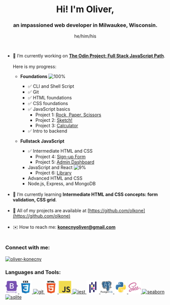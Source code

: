 <h1 align="center">Hi! I'm Oliver,</h1>
<h3 align="center">an impassioned web developer in Milwaukee, Wisconsin.</h3>
<p align="center">he/him/his</p>
<br>

* 🔭 I’m currently working on **[The Odin Project: Full Stack JavaScript Path](https://www.theodinproject.com/)**.
<br><br>
Here is my progress:
  * **Foundations** ![100%](https://progress-bar.dev/100)
    * ✅ CLI and Shell Script
    * ✅ Git
    * ✅ HTML foundations
    * ✅ CSS foundations
    * ✅ JavaScript basics
      * Project 1: [Rock, Paper, Scissors](https://github.com/olkone/rock-paper-scissors/)
      * Project 2: [Sketch!](https://github.com/olkone/sketch/)
      * Project 3: [Calculator](https://github.com/olkone/calculator)
    * ✅ Intro to backend

  * **Fullstack JavaScript**
    * ✅ Intermediate HTML and CSS
      * Project 4: [Sign-up Form](https://github.com/olkone/sign-up-form)
      * Project 5: [Admin Dashboard](https://github.com/olkone/admin-dashboard)
    * JavaScript and React ![9%](https://progress-bar.dev/9)
      * Project 6: [Library](https://github.com/olkone/library)
    * Advanced HTML and CSS
    * Node.js, Express, and MongoDB
  <br><br>
* 🌱 I’m currently learning **Intermediate HTML and CSS concepts: form validation, CSS grid**.
<br><br>
* 🔗 All of my projects are available at [https://github.com/olkone](https://github.com/olkone)
<br><br>
* ✉️ How to reach me: **konecnyoliver@gmail.com**
<br><br>
<h3 align="left">Connect with me:</h3>
<p align="left">
<a href="https://linkedin.com/in/oliver-konecny" target="blank"><img align="center" src="https://raw.githubusercontent.com/rahuldkjain/github-profile-readme-generator/master/src/images/icons/Social/linked-in-alt.svg" alt="oliver-konecny" height="30" width="40" /></a>
</p>

<h3 align="left">Languages and Tools:</h3>
<p align="left"> <a href="https://getbootstrap.com" target="_blank" rel="noreferrer"> <img src="https://raw.githubusercontent.com/devicons/devicon/master/icons/bootstrap/bootstrap-plain-wordmark.svg" alt="bootstrap" width="40" height="40"/> </a> <a href="https://www.w3schools.com/css/" target="_blank" rel="noreferrer"> <img src="https://raw.githubusercontent.com/devicons/devicon/master/icons/css3/css3-original-wordmark.svg" alt="css3" width="40" height="40"/> </a> <a href="https://git-scm.com/" target="_blank" rel="noreferrer"> <img src="https://www.vectorlogo.zone/logos/git-scm/git-scm-icon.svg" alt="git" width="40" height="40"/> </a> <a href="https://www.w3.org/html/" target="_blank" rel="noreferrer"> <img src="https://raw.githubusercontent.com/devicons/devicon/master/icons/html5/html5-original-wordmark.svg" alt="html5" width="40" height="40"/> </a> <a href="https://developer.mozilla.org/en-US/docs/Web/JavaScript" target="_blank" rel="noreferrer"> <img src="https://raw.githubusercontent.com/devicons/devicon/master/icons/javascript/javascript-original.svg" alt="javascript" width="40" height="40"/> </a> <a href="https://jestjs.io" target="_blank" rel="noreferrer"> <img src="https://www.vectorlogo.zone/logos/jestjsio/jestjsio-icon.svg" alt="jest" width="40" height="40"/> </a> <a href="https://pandas.pydata.org/" target="_blank" rel="noreferrer"> <img src="https://raw.githubusercontent.com/devicons/devicon/2ae2a900d2f041da66e950e4d48052658d850630/icons/pandas/pandas-original.svg" alt="pandas" width="40" height="40"/> </a> <a href="https://www.postgresql.org" target="_blank" rel="noreferrer"> <img src="https://raw.githubusercontent.com/devicons/devicon/master/icons/postgresql/postgresql-original-wordmark.svg" alt="postgresql" width="40" height="40"/> </a> <a href="https://www.python.org" target="_blank" rel="noreferrer"> <img src="https://raw.githubusercontent.com/devicons/devicon/master/icons/python/python-original.svg" alt="python" width="40" height="40"/> </a> <a href="https://sass-lang.com" target="_blank" rel="noreferrer"> <img src="https://raw.githubusercontent.com/devicons/devicon/master/icons/sass/sass-original.svg" alt="sass" width="40" height="40"/> </a> <a href="https://seaborn.pydata.org/" target="_blank" rel="noreferrer"> <img src="https://seaborn.pydata.org/_images/logo-mark-lightbg.svg" alt="seaborn" width="40" height="40"/> </a> <a href="https://www.sqlite.org/" target="_blank" rel="noreferrer"> <img src="https://www.vectorlogo.zone/logos/sqlite/sqlite-icon.svg" alt="sqlite" width="40" height="40"/> </a> </p>

